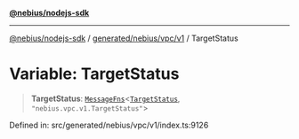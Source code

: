 [**@nebius/nodejs-sdk**](../../../../../README.md)

***

[@nebius/nodejs-sdk](../../../../../README.md) / [generated/nebius/vpc/v1](../README.md) / TargetStatus

# Variable: TargetStatus

> **TargetStatus**: [`MessageFns`](../../../../../runtime/protos/core/interfaces/MessageFns.md)\<[`TargetStatus`](../interfaces/TargetStatus.md), `"nebius.vpc.v1.TargetStatus"`\>

Defined in: src/generated/nebius/vpc/v1/index.ts:9126
